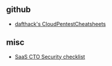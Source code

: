 ## github

* [dafthack's CloudPentestCheatsheets](https://github.com/dafthack/CloudPentestCheatsheets)

## misc

* [SaaS CTO Security checklist](https://s3-eu-west-1.amazonaws.com/sqreen-assets/whitepapers/SaaS+CTO+Security+Checklist.pdf)
